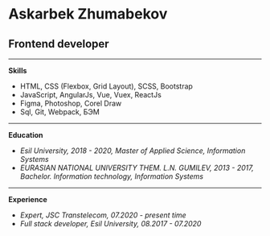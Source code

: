# Askarbek Zhumabekov
## Frontend developer
---
**Skills**
- HTML, CSS (Flexbox, Grid Layout), SCSS, Bootstrap
- JavaScript, AngularJs, Vue, Vuex, ReactJs
- Figma, Photoshop, Corel Draw
- Sql, Git, Webpack, БЭМ
---
**Education**
- *Esil University, 2018 - 2020, Master of Applied Science, Information Systems* 
- *EURASIAN NATIONAL UNIVERSITY THEM. L.N. GUMILEV, 2013 - 2017, Bachelor. Information technology, Information Systems*
---
**Experience**
- *Expert, JSC Transtelecom, 07.2020 - present time* 
- *Full stack developer, Esil University, 08.2017 - 07.2020*